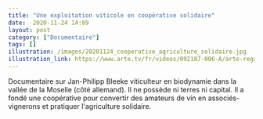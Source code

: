 ```yaml
---
title: "Une exploitation viticole en coopérative solidaire"
date:  2020-11-24 14:09
layout: post
category: ["Documentaire"]
tags: []
illustration: /images/20201124_cooperative_agriculture_solidaire.jpg
illustration_link: https://www.arte.tv/fr/videos/092187-006-A/arte-regards-la-viticulture-bio/
---
```


Documentaire sur Jan-Philipp Bleeke viticulteur en biodynamie dans la vallée de la Moselle (côté allemand). Il ne possède ni terres ni capital. Il a fondé une coopérative pour convertir des amateurs de vin en associés-vignerons et pratiquer l'agriculture solidaire.

